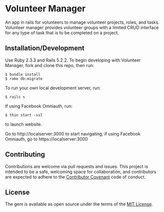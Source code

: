 # Volunteer Manager

An app in rails for volunteers to manage volunteer projects, roles, and tasks. Volunteer manager provides volunteer groups with a limited CRUD interface for any type of task that is to be completed on a project.

## Installation/Development
Use Ruby 2.3.3 and Rails 5.2.2. To begin developing with Volunteer Manager, fork and clone this repo, then run:

    $ bundle install
    $ rake db:migrate

To run your own local development server, run:

    $ rails s
    
If using Facebook Omniauth, run:

    $ thin start -ssl 
        
to launch website.
    
Go to http://localserver:3000 to start navigating, if using Facebook Omniauth, go to https://localserver:3000

## Contributing

Contributions are welcome via pull requests and issues. This project is intended to be a safe, welcoming space for collaboration, and contributors are expected to adhere to the [Contributor Covenant](http://contributor-covenant.org) code of conduct.

## License

The gem is available as open source under the terms of the [MIT License](https://opensource.org/licenses/MIT).
